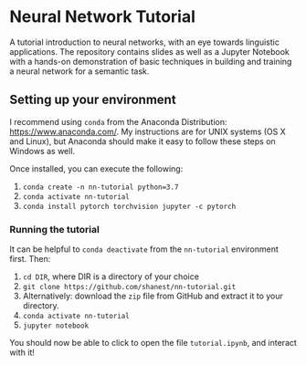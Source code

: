 # Neural Network Tutorial
A tutorial introduction to neural networks, with an eye towards linguistic applications.  The repository contains slides as well as a Jupyter Notebook with a hands-on demonstration of basic techniques in building and training a neural network for a semantic task.

## Setting up your environment

I recommend using `conda` from the Anaconda Distribution: https://www.anaconda.com/.  My instructions are for UNIX systems (OS X and Linux), but Anaconda should make it easy to follow these steps on Windows as well.

Once installed, you can execute the following:
1. `conda create -n nn-tutorial python=3.7`
2. `conda activate nn-tutorial`
3. `conda install pytorch torchvision jupyter -c pytorch`

### Running the tutorial

It can be helpful to `conda deactivate` from the `nn-tutorial` environment first.  Then:
1. `cd DIR`, where DIR is a directory of your choice
2. `git clone https://github.com/shanest/nn-tutorial.git` 
  1. Alternatively: download the `zip` file from GitHub and extract it to your directory.
3. `conda activate nn-tutorial`
4. `jupyter notebook`

You should now be able to click to open the file `tutorial.ipynb`, and interact with it!
